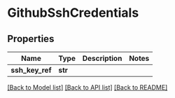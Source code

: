 # GithubSshCredentials

## Properties
Name | Type | Description | Notes
------------ | ------------- | ------------- | -------------
**ssh_key_ref** | **str** |  | 

[[Back to Model list]](../README.md#documentation-for-models) [[Back to API list]](../README.md#documentation-for-api-endpoints) [[Back to README]](../README.md)

